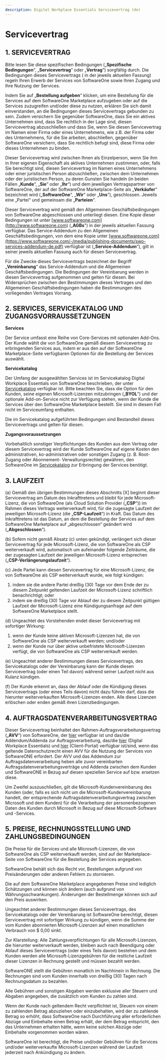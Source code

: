 ```yaml
---
description: Digital Workplace Essentials Servicevertrag (de)
---
```


# Servicevertrag

## 1. SERVICEVERTRAG

Bitte lesen Sie diese spezifischen Bedingungen („**Spezifische Bedingungen**“, „**Servicevertrag**“ oder „**Vertrag**“) sorgfältig durch. Die Bedingungen dieses Servicevertrags ( in der jeweils aktuellen Fassung) regeln Ihren Erwerb der Services von SoftwareOne sowie Ihren Zugang und Ihre Nutzung der Services.

Indem Sie auf „**Bestellung aufgeben**“ klicken, um eine Bestellung für die Services auf dem SoftwareOne Marketplace aufzugeben oder auf die Services zuzugreifen und/oder diese zu nutzen, erklären Sie sich damit einverstanden, an die Bedingungen dieses Servicevertrags gebunden zu sein. Zudem versichern Sie gegenüber SoftwareOne, dass Sie ein aktives Unternehmen sind, dass Sie rechtlich in der Lage sind, diesen Servicevertrag abzuschließen und dass Sie, wenn Sie diesen Servicevertrag im Namen einer Firma oder eines Unternehmens, wie z.B. der Firma oder des Unternehmens, für die Sie arbeiten, abschließen, gegenüber SoftwareOne versichern, dass Sie rechtlich befugt sind, diese Firma oder dieses Unternehmen zu binden.

Dieser Servicevertrag wird zwischen Ihnen als Einzelperson, wenn Sie ihm in Ihrer eigenen Eigenschaft als aktives Unternehmen zustimmen, oder, falls Sie berechtigt sind, diesen Servicevertrag im Namen eines Unternehmens oder einer juristischen Person abzuschließen, zwischen dem Unternehmen oder der juristischen Person, zu deren Gunsten Sie handeln (in beiden Fällen „**Kunde**“, „**Sie**“ oder „**Ihr**“) und dem jeweiligen Vertragspartner von SoftwareOne, der auf der SoftwareOne Marketplace-Seite als „**Verkäufer**“ bezeichnet wird („**SoftwareOne**“, „**Wir**“ oder „**Uns**“), geschlossen. Jeweils eine „Partei“ und gemeinsam die „**Parteien**“.

Dieser Servicevertrag wird gemäß den Allgemeinen Geschäftsbedingungen von SoftwareOne abgeschlossen und unterliegt diesen. Eine Kopie dieser Bedingungen ist unter [www.softwareone.com](http://www.softwareone.com) („**AGBs**") in der jeweils aktuellen Fassung verfügbar. Das Service-Addendum zu den Allgemeinen Geschäftsbedingungen, von dem eine Kopie unter [www.softwareone.com](https://www.softwareone.com/-/media/publishing-documents/swo-services-addendum-de.pdf) verfügbar ist („**Service-Addendum**“), gilt in seiner jeweils aktuellen Fassung auch für diesen Servicevertrag.

Für die Zwecke dieses Servicevertrags bezeichnet der Begriff „**Vereinbarung**“ das Service-Addendum und die Allgemeinen Geschäftsbedingungen. Die Bedingungen der Vereinbarung werden in diesen Servicevertrag aufgenommen und gelten für diesen. Bei Widersprüchen zwischen den Bestimmungen dieses Vertrages und den Allgemeinen Geschäftsbedingungen haben die Bestimmungen des vorliegenden Vertrages Vorrang.

## 2. SERVICES, SERVICEKATALOG UND ZUGANGSVORRAUSSETZUNGEN

**Services**

Der Service umfasst eine Reihe von Core-Services mit optionalen Add-Ons. Der Kunde wählt die von SoftwareOne gemäß diesem Servicevertrag zu erbringenden Services aus, indem er aus den auf der SoftwareOne Marketplace-Seite verfügbaren Optionen für die Bestellung der Services auswählt.

**Servicekatalog**

Der Umfang der ausgewählten Services ist im Servicekatalog Digital Workplace Essentials von SoftwareOne beschrieben, der unter [Servicekatalog](https://www.softwareone.com/-/media/publishing-documents/swo-digital-workplace-essentials-catalog-de.pdf) verfügbar ist. Bitte beachten Sie, dass die Option für den Kunden, seine eigenen Microsoft-Lizenzen mitzubringen („**BYOL**“) und der optionale Add-on-Service nicht zur Verfügung stehen, wenn der Kunde die Services über den SoftwareOne Marketplace bestellt. Sie sind in diesem Fall nicht im Serviceumfang enthalten.

Die im Servicekatalog aufgeführten Bedingungen sind Bestandteil dieses Servicevertrags und gelten für diesen.

**Zugangsvoraussetzungen**

&#x20;Vorbehaltlich sonstiger Verpflichtungen des Kunden aus dem Vertrag oder diesem Servicevertrag wird der Kunde SoftwareOne auf eigene Kosten den administrativen, ko-administrativen oder sonstigen Zugang (z. B. Root-Zugang oder Abonnement- Verwaltungsrechte) gewähren, den SoftwareOne im [Servicekatalog](https://www.softwareone.com/-/media/publishing-documents/swo-digital-workplace-essentials-catalog-de.pdf) zur Erbringung der Services benötigt. &#x20;

## &#x20;3. LAUFZEIT

(a) Gemäß den übrigen Bestimmungen dieses Abschnitts \[X] beginnt dieser Servicevertrag am Datum des Inkrafttretens und bleibt für jede Microsoft-Lizenz, die von SoftwareOne (als Cloud Solution Provider („**CSP**“)) im Rahmen dieses Vertrags weiterverkauft wird, für die zugesagte Laufzeit der jeweiligen Microsoft-Lizenz (die „**CSP-Laufzeit**“) in Kraft. Das Datum des Inkrafttretens ist das Datum, an dem die Bestellung der Services auf dem SoftwareOne Marketplace auf „abgeschlossen“ geändert wird („**Abgeschlossen**“).

(b) Sofern nicht gemäß Absatz (c) unten gekündigt, verlängert sich dieser Servicevertrag für jede Microsoft-Lizenz, die von SoftwareOne als CSP weiterverkauft wird, automatisch um aufeinander folgende Zeiträume, die der zugesagten Laufzeit der jeweiligen Microsoft-Lizenz entsprechen („**CSP-Verlängerungslaufzeit**“).

(c)  Jede Partei kann diesen Servicevertrag für eine Microsoft-Lizenz, die von SoftwareOne als CSP weiterverkauft wurde, wie folgt kündigen:

1. indem sie die andere Partei dreißig (30) Tage vor dem Ende der zu diesem Zeitpunkt geltenden Laufzeit der Microsoft-Lizenz schriftlich benachrichtigt; oder
2. indem sie dreißig (30) Tage vor Ablauf der zu diesem Zeitpunkt gültigen Laufzeit der Microsoft-Lizenz eine Kündigungsanfrage auf dem SoftwareOne Marketplace stellt.

(d) Ungeachtet des Vorstehenden endet dieser Servicevertrag mit sofortiger Wirkung:

1. wenn der Kunde keine aktiven Microsoft-Lizenzen hat, die von SoftwareOne als CSP weiterverkauft werden; und/oder
2. wenn der Kunde nur über aktive unbefristete Microsoft-Lizenzen verfügt, die von SoftwareOne als CSP weiterverkauft werden.

(e) Ungeachtet anderer Bestimmungen dieses Servicevertrags, des Servicekatalogs oder der Vereinbarung kann der Kunde diesen Servicevertrag (oder einen Teil davon) während seiner Laufzeit nicht aus Kulanz kündigen.

(f) Der Kunde erkennt an, dass der Ablauf oder die Kündigung dieses Servicevertrags (oder eines Teils davon) nicht dazu führen darf, dass die hierunter weiterverkauften Microsoft-Lizenzen enden. Alle diese Lizenzen erlöschen oder enden gemäß ihren Lizenzbedingungen.

## 4. AUFTRAGSDATENVERARBEITUNGSVERTRAG

Dieser Servicevertrag beinhaltet den Rahmen-Auftragsverarbeitungsvertrag („**AVV**“) von SoftwareOne, der [hier](https://www.softwareone.com/-/media/publishing-documents/swo-framework-dpa-customer-de.pdf) verfügbar ist und das/die Addendum/Addenda zur Auftragsverarbeitung, das/die [hier](https://www.softwareone.com/-/media/publishing-documents/swo-data-processing-addendum-digital-workplace-essentials-de.pdf) (Digital Workplace Essentials) und [hier](https://www.softwareone.com/-/media/publishing-documents/swo-data-processing-addendum-pyracloud-de.pdf) (Client-Portal) verfügbar ist/sind, wenn das geltende Datenschutzrecht einen AVV für die Nutzung der Services von SoftwareONE erfordert. Der AVV und das Addendum zur Auftragsdatenverarbeitung heben alle zuvor vereinbarten Auftragsdatenverarbeitungsverträge und Addenda zwischen dem Kunden und SoftwareONE in Bezug auf diesen speziellen Service auf bzw. ersetzen diese.

Um Zweifel auszuschließen, gilt die Microsoft-Kundenvereinbarung des Kunden (oder, falls es sich nicht um die Microsoft-Kundenvereinbarung handelt, der entsprechende Auftragsdatenverarbeitungsvertrag zwischen Microsoft und dem Kunden) für die Verarbeitung der personenbezogenen Daten des Kunden durch Microsoft in Bezug auf diese Microsoft-Software und -Services.

## 5. PREISE, RECHNUNGSSTELLUNG UND ZAHLUNGSBEDINGUNGEN

Die Preise für die Services und alle Microsoft-Lizenzen, die von SoftwareOne als CSP weiterverkauft werden, sind auf der Marketplace-Seite von SoftwareOne für die Bestellung der Services angegeben. &#x20;

SoftwareOne behält sich das Recht vor, Bestellungen aufgrund von Preisänderungen oder anderen Fehlern zu stornieren.

Die auf dem SoftwareOne Marketplace angegebenen Preise sind lediglich Schätzungen und können sich ändern (auch aufgrund von Währungsschwankungen). Änderungen der Bestellmenge können sich auf den Preis auswirken.

Ungeachtet anderer Bestimmungen dieses Servicevertrags, des Servicekatalogs oder der Vereinbarung ist SoftwareOne berechtigt, diesen Servicevertrag mit sofortiger Wirkung zu kündigen, wenn die Summe der vom Kunden abonnierten Microsoft-Lizenzen auf einen monatlichen Verbrauch von $ 0,00 sinkt.

Zur Klarstellung: Alle Zahlungsverpflichtungen für alle Microsoft-Lizenzen, die hierunter weiterverkauft werden, bleiben auch nach Beendigung oder Ablauf dieses Servicevertrags (oder eines Teils davon) bestehen und dem Kunden werden alle Microsoft-Lizenzgebühren für die restliche Laufzeit dieser Lizenzen in Rechnung gestellt und müssen bezahlt werden.

SoftwareONE stellt die Gebühren monatlich im Nachhinein in Rechnung. Die Rechnungen sind vom Kunden innerhalb von dreißig (30) Tagen nach Rechnungsdatum zu bezahlen.

Alle Gebühren und sonstigen Abgaben werden exklusive aller Steuern und Abgaben angegeben, die zusätzlich vom Kunden zu zahlen sind.

Wenn der Kunde nach geltendem Recht verpflichtet ist, Steuern von einem zu zahlenden Betrag abzuziehen oder einzubehalten, wird der zu zahlende Betrag so erhöht, dass SoftwareOne nach Durchführung aller erforderlichen Abzüge und Einbehalte einen Betrag erhält, der dem Betrag entspricht, den das Unternehmen erhalten hätte, wenn keine solchen Abzüge oder Einbehalte vorgenommen worden wären.

SoftwareOne ist berechtigt, die Preise und/oder Gebühren für die Services und/oder weiterverkaufte Microsoft-Lizenzen während der Laufzeit jederzeit nach Ankündigung zu ändern.
